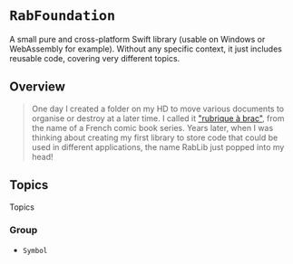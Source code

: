 # ``RabFoundation``

A small pure and cross-platform Swift library (usable on Windows or WebAssembly for example). Without any specific context, it just includes reusable code, covering very different topics.

## Overview

>  One day I created a folder on my HD to move various documents to organise or destroy at a later time. I called it ["rubrique à brac"](https://fr.wikipedia.org/wiki/rubrique-à-brac), from the name of a French comic book series. Years later, when I was thinking about creating my first library to store code that could be used in different applications, the name RabLib just popped into my head!

## Topics

Topics

### <!--@START_MENU_TOKEN@-->Group<!--@END_MENU_TOKEN@-->

- ``Symbol``

